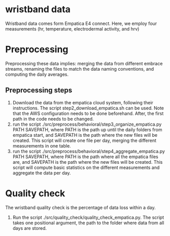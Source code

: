# wristband data

Wristband data comes form Empatica E4 connect. Here, we employ four measurements (hr, temperature, electrodermal activity, and hrv)

# Preprocessing
Preprocessing these data implies: merging the data from different embrace streams, renaming the files to match the data naming conventions, and computing the daily averages.

## Preprocessing steps
1. Download the data from the empatica cloud system, following their instructions. The script step2_download_empatica.sh can be used. Note that the AWS configuration needs to be done beforehand. After, the first path in the code needs to be changed.
2. run the script ./src/preprocess/behavioral/step3_organize_empatica.py PATH SAVEPATH, where PATH is the path up until the daily folders from empatica start, and SAVEPATH is the path where the new files will be created. This script will create one file per day, merging the different measurements in one table. 
3. run the script ./src/preprocess/behavioral/step4_aggregate_empatica.py PATH SAVEPATH, where PATH is the path where all the empatica files are, and SAVEPATH is the path where the new files will be created. This script will compute basic statistics on the different measurements and aggregate the data per day. 

# Quality check
The wristband quality check is the percentage of data loss within a day. 
1. Run the script ./src/quality_check/quality_check_empatica.py. The script takes one positional argument, the path to the folder where data from all days are stored. 


